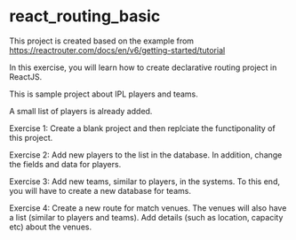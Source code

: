 # react_routing_basic

This project is created based on the example from https://reactrouter.com/docs/en/v6/getting-started/tutorial 

In this exercise, you will learn how to create declarative routing project in ReactJS.

This is sample project about IPL players and teams.

A small list of players is already added.

Exercise 1: Create a blank project and then replciate the functiponality of this project.

Exercise 2: Add new players to the list in the database. In addition, change the fields and data for players.

Exercise 3: Add new teams, similar to players, in the systems. To this end, you will have to create a new database for teams.

Exercise 4: Create a new route for match venues. The venues will also have a list (similar to players and teams). Add details (such as location, capacity etc) about the venues.
